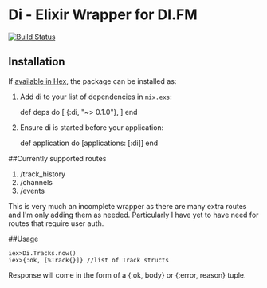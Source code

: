 # Di - Elixir Wrapper for DI.FM

[![Build Status](https://travis-ci.org/JoshuaThompson/di.svg?branch=master)](https://travis-ci.org/JoshuaThompson/di)

## Installation

If [available in Hex](https://hex.pm/docs/publish), the package can be installed as:

  1. Add di to your list of dependencies in `mix.exs`:

        def deps do
          [
            {:di, "~> 0.1.0"},
          ]
        end

  2. Ensure di is started before your application:

        def application do
          [applications: [:di]]
        end


##Currently supported routes
1. /track_history
2. /channels
3. /events

This is very much an incomplete wrapper as there are many extra routes and I'm only
adding them as needed.  Particularly I have yet to have need for routes that require
user auth.

##Usage

```iex
iex>Di.Tracks.now()
iex>{:ok, [%Track{}]} //list of Track structs
```

Response will come in the form of a {:ok, body} or {:error, reason} tuple.
